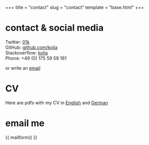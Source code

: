 +++
title = "contact"
slug = "contact"
template = "base.html"
+++

# contact & social media
Twitter: [01k](https://twitter.com/01k)\
GitHub: [github.com/kolja](https://github.com/kolja)\
Stackoverflow: [kolja](https://stackoverflow.com/users/731041/kolja)\
Phone: +49 (0) 175 59 59 161

or write an [email](javascript:window.location.href=atob('bWFpbHRvOmtvbGphQGFwZmVsLmRl'))

# CV
Here are pdfs with my CV in [English](../cv_dev_en.pdf) and [German](../cv_dev_de.pdf)

# email me
{{ mailform() }}

